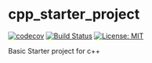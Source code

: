 # cpp_starter_project
[![codecov](https://codecov.io/gh/jonnerloller/cpp_starter_project/branch/master/graph/badge.svg)](https://codecov.io/gh/jonnerloller/cpp_starter_project)
[![Build Status](https://travis-ci.org/jonnerloller/cpp_starter_project.svg?branch=master)](https://travis-ci.org/jonnerloller/cpp_starter_project)
[![License: MIT](https://img.shields.io/badge/License-MIT-green.svg)](https://opensource.org/licenses/MIT)

Basic Starter project for c++
